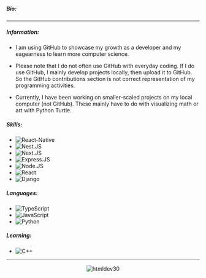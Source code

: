 ##### Bio: 
### 
--- 
##### Information:
- I am using GitHub to showcase my growth as a developer and my eagearness to learn more computer science. 

- Please note that I do not often use GitHub with everyday coding. If I do use GitHub, I mainly develop projects locally, then upload it to GitHub. So the GitHub contributions section is not correct representation of my programming activities. 

- Currently, I have been working on smaller-scaled projects on my local computer (not GitHub). These mainly have to do with visualizing math or art with Python Turtle.
##### Skills:
-   ![React-Native](https://img.shields.io/badge/-React_Native-black?style=flat-square&logo=react)
-   ![Nest.JS](https://img.shields.io/badge/-NestJS-black?style=flat-square&logo=NestJS) 
-   ![Next.JS](https://img.shields.io/badge/-Next.JS-black?style=flat-square&logo=Next.JS) 
-   ![Express.JS](https://img.shields.io/badge/-Express.JS-black?style=flat-square&logo=Express) 
-   ![Node.JS](https://img.shields.io/badge/-Node.JS-black?style=flat-square&logo=Node.js) 
-   ![React](https://img.shields.io/badge/-React-black?style=flat-square&logo=react)
-   ![Django](https://img.shields.io/badge/-Django-black?style=flat-square&logo=Django)


##### Languages: 
-   ![TypeScript](https://img.shields.io/badge/-TypeScript-black?style=flat-square&logo=typescript)
-   ![JavaScript](https://img.shields.io/badge/-JavaScript-black?style=flat-square&logo=javascript)
-   ![Python](https://img.shields.io/badge/-Python-black?style=flat-square&logo=Python)


##### Learning:
-  ![C++](https://img.shields.io/badge/-c++-black?style=flat-square&logo=c%2B%2B&)

---
<p align="center"> <img src="https://github-readme-stats.vercel.app/api?username=htmldev30&show_icons=true&theme=dark" alt="htmldev30" /> 
  


